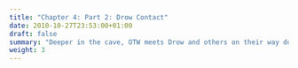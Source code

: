 ```yaml
---
title: "Chapter 4: Part 2: Drow Contact"
date: 2010-10-27T23:53:00+01:00
draft: false
summary: "Deeper in the cave, OTW meets Drow and others on their way down"
weight: 3
---
```


